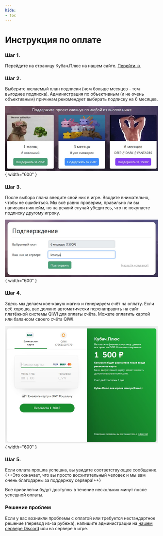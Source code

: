 ```yaml
---
hide:
- toc
---
```

# Инструкция по оплате

### Шаг 1.
Перейдите на страницу Кубач.Плюс на нашем сайте. [Перейти &rarr;](https://cubach.com/plus)

### Шаг 2.
Выберите желаемый план подписки (чем больше месяцев - тем выгоднее подписка). Администрация по объективным (и не очень объективным) причинам рекомендует выбирать подписку на 6 месяцев.

![](/img/step2.jpg){ width="600" }

### Шаг 3.
После выбора плана введите свой ник в игре. Вводите внимательно, чтобы не ошибиться. Мы всё равно проверим, правильно ли вы написали никнейм, но на всякий случай убедитесь, что не покупаете подписку другому игроку.

![](/img/step3.jpg){ width="600" }

### Шаг 4.
Здесь мы делаем кое-какую магию и генерируем счёт на оплату. Если всё хорошо, вас должно автоматически перенаправить на сайт платёжной системы QIWI для оплаты счёта. Можете оплатить картой или балансом своего счёта QIWI.

![](/img/step4.jpg){ width="600" }

### Шаг 5.
Если оплата прошла успешна, вы увидите соответствующее сообщение. {++Это означает, что вы просто восхитительный человек и мы вам очень благодарны за поддержку сервера!++}

Все привилегии будут доступны в течение нескольких минут после успешной оплаты.

### Решение проблем

Если у вас возникли проблемы с оплатой или требуется нестандартное решение (перевод из-за рубежа), напишите администрации на [нашем сервере Discord](https://cubach.com) или на сервере в игре.
